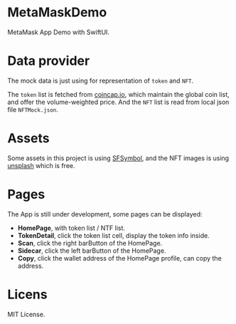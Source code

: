 # MetaMaskDemo
MetaMask App Demo with SwiftUI.

# Data provider
The mock data is just using for representation of `token` and `NFT`.

The `token` list is fetched from [coincap.io](https://api.coincap.io/v2/assets), which maintain the global coin list, and offer the volume-weighted price. And the `NFT` list is read from local json file `NFTMock.json`.

# Assets
Some assets in this project is using [SFSymbol](https://developer.apple.com/design/human-interface-guidelines/foundations/sf-symbols), and the NFT images is using [unsplash](https://unsplash.com/) which is free.

# Pages
The App is still under development, some pages can be displayed:

- __HomePage__, with token list / NTF list.
- __TokenDetail__, click the token list cell, display the token info inside.
- __Scan__, click the right barButton of the HomePage.
- __Sidecar__, click the left barButton of the HomePage.
- __Copy__, click the wallet address of the HomePage profile, can copy the address.

# Licens
MIT License.